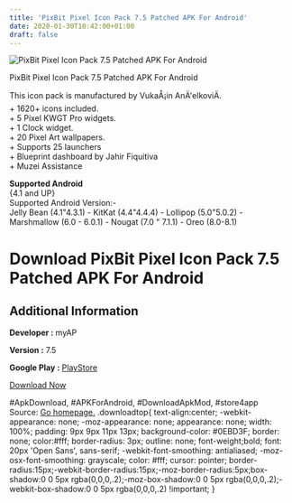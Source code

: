 ```yaml
---
title: 'PixBit Pixel Icon Pack 7.5 Patched APK For Android'
date: 2020-01-30T10:42:00+01:00
draft: false
---
```


![PixBit Pixel Icon Pack 7.5 Patched APK For Android](https://i0.wp.com/apkhome.net/wp-content/uploads/2018/12/PixBit-Pixel-Icon-Pack-7.5.png "PixBit Pixel Icon Pack 7.5 Patched APK For Android")

  

PixBit Pixel Icon Pack 7.5 Patched APK For Android

This icon pack is manufactured by VukaÅ¡in AnÄ'elkoviÄ.  
\+ 1620+ icons included.  
\+ 5 Pixel KWGT Pro widgets.  
\+ 1 Clock widget.  
\+ 20 Pixel Art wallpapers.  
\+ Supports 25 launchers  
\+ Blueprint dashboard by Jahir Fiquitiva  
\+ Muzei Assistance

**Supported Android**  
{4.1 and UP}  
Supported Android Version:-  
Jelly Bean (4.1"4.3.1) - KitKat (4.4"4.4.4) - Lollipop (5.0"5.0.2) - Marshmallow (6.0 - 6.0.1) - Nougat (7.0 " 7.1.1) - Oreo (8.0-8.1)

Download PixBit Pixel Icon Pack 7.5 Patched APK For Android
===========================================================

Additional Information
----------------------

**Developer :** myAP

**Version :** 7.5

**Google Play :** [PlayStore](https://play.google.com/store/apps/details?id=pixbit.prime)

  

[Download Now](https://store4app.co/post/pixbit-pixel-icon-pack-7-5-patched-apk-for-android_1573671169)

  
#ApkDownload, #APKForAndroid, #DownloadApkMod, #store4app  
Source: [Go homepage.](https://store4app.co/post/pixbit-pixel-icon-pack-7-5-patched-apk-for-android_1573671169) .downloadtop{ text-align:center; -webkit-appearance: none; -moz-appearance: none; appearance: none; width: 100%; padding: 9px 9px 11px 13px; background-color: #0EBD3F; border: none; color:#fff; border-radius: 3px; outline: none; font-weight;bold; font: 20px 'Open Sans', sans-serif; -webkit-font-smoothing: antialiased; -moz-osx-font-smoothing: grayscale; color: #fff; cursor: pointer; border-radius:15px;-webkit-border-radius:15px;-moz-border-radius:5px;box-shadow:0 0 5px rgba(0,0,0,.2);-moz-box-shadow:0 0 5px rgba(0,0,0,.2);-webkit-box-shadow:0 0 5px rgba(0,0,0,.2) !important; }